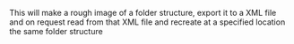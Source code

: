 This will make a rough image of a folder structure, export it to a XML file and on request read from that XML file and recreate at a specified location the same folder structure

